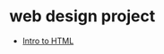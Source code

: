 # web design project

<ul>
    <li><a href="intro_html/index.html" target="_blank">Intro to HTML</a></li>
</ul>
